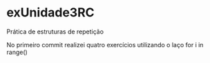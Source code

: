 # exUnidade3RC
Prática de estruturas de repetição

No primeiro commit realizei quatro exercícios utilizando o laço for i in range()

